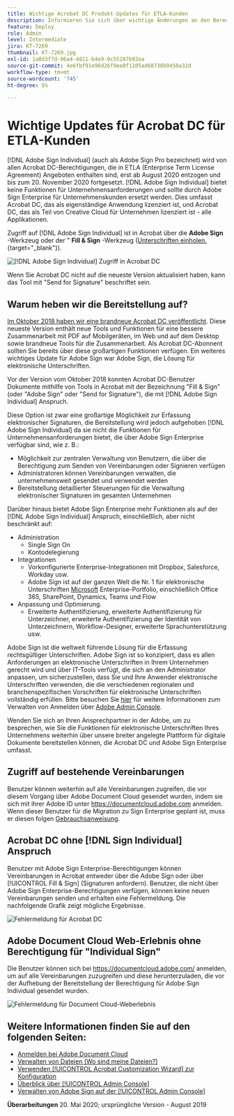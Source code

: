 ```yaml
---
title: Wichtige Acrobat DC Produkt-Updates für ETLA-Kunden
description: Informieren Sie sich über wichtige Änderungen an den Berechtigungen für Acrobat DC, die in den ETLA-Angeboten (Enterprise Term License Agreement) vom August 2020 bis zum 20. November 2020 enthalten sind.
feature: Deploy
role: Admin
level: Intermediate
jira: KT-7269
thumbnail: KT-7269.jpg
exl-id: 1a8d3f7d-96a4-4811-b4e9-9c55287b92ea
source-git-commit: 4e6fbf91e96d26f9ee8f1105ad68738b9450a32d
workflow-type: tm+mt
source-wordcount: '745'
ht-degree: 6%

---
```


# Wichtige Updates für Acrobat DC für ETLA-Kunden

[!DNL Adobe Sign Individual] (auch als Adobe Sign Pro bezeichnet) wird von allen Acrobat DC-Berechtigungen, die in ETLA (Enterprise Term License Agreement) Angeboten enthalten sind, erst ab August 2020 entzogen und bis zum 20. November 2020 fortgesetzt. [!DNL Adobe Sign Individual] bietet keine Funktionen für Unternehmensanforderungen und sollte durch Adobe Sign Enterprise für Unternehmenskunden ersetzt werden. Dies umfasst Acrobat DC, das als eigenständige Anwendung lizenziert ist, und Acrobat DC, das als Teil von Creative Cloud für Unternehmen lizenziert ist - alle Applikationen.

Zugriff auf [!DNL Adobe Sign Individual] ist in Acrobat über die **Adobe Sign** -Werkzeug oder der &quot; **Fill &amp; Sign** -Werkzeug ([Unterschriften einholen.](https://www.adobe.com/de/acrobat/online/request-signature.html){target="_blank"}).

![[!DNL Adobe Sign Individual] Zugriff in Acrobat DC](../assets/Deploy_SignEntitle1.png)

Wenn Sie Acrobat DC nicht auf die neueste Version aktualisiert haben, kann das Tool mit &quot;Send for Signature&quot; beschriftet sein.

## Warum heben wir die Bereitstellung auf?

[Im Oktober 2018 haben wir eine brandneue Acrobat DC veröffentlicht](https://news.adobe.com/news/news-details/2018/Adobe-Redefines-What-Is-Possible-With-PDF-With-All-New-Acrobat-DC). Diese neueste Version enthält neue Tools und Funktionen für eine bessere Zusammenarbeit mit PDF auf Mobilgeräten, im Web und auf dem Desktop sowie brandneue Tools für die Zusammenarbeit. Als Acrobat DC-Abonnent sollten Sie bereits über diese großartigen Funktionen verfügen. Ein weiteres wichtiges Update für Adobe Sign war Adobe Sign, die Lösung für elektronische Unterschriften.

Vor der Version vom Oktober 2018 konnten Acrobat DC-Benutzer Dokumente mithilfe von Tools in Acrobat mit der Bezeichnung &quot;Fill &amp; Sign&quot; (oder &quot;Adobe Sign&quot; oder &quot;Send for Signature&quot;), die mit [!DNL Adobe Sign Individual] Anspruch.

Diese Option ist zwar eine großartige Möglichkeit zur Erfassung elektronischer Signaturen, die Bereitstellung wird jedoch aufgehoben [!DNL Adobe Sign Individual] da sie nicht die Funktionen für Unternehmensanforderungen bietet, die über Adobe Sign Enterprise verfügbar sind, wie z. B.:

* Möglichkeit zur zentralen Verwaltung von Benutzern, die über die Berechtigung zum Senden von Vereinbarungen oder Signieren verfügen
* Administratoren können Vereinbarungen verwalten, die unternehmensweit gesendet und verwendet werden
* Bereitstellung detaillierter Steuerungen für die Verwaltung elektronischer Signaturen im gesamten Unternehmen

Darüber hinaus bietet Adobe Sign Enterprise mehr Funktionen als auf der [!DNL Adobe Sign Individual] Anspruch, einschließlich, aber nicht beschränkt auf:

* Administration
   * Single Sign On
   * Kontodelegierung
* Integrationen
   * Vorkonfigurierte Enterprise-Integrationen mit Dropbox, Salesforce, Workday usw.
   * Adobe Sign ist auf der ganzen Welt die Nr. 1 für elektronische Unterschriften [Microsoft](https://acrobat.adobe.com/us/en/business/integrations/microsoft.html) Enterprise-Portfolio, einschließlich Office 365, SharePoint, Dynamics, Teams und Flow
* Anpassung und Optimierung.
   * Erweiterte Authentifizierung, erweiterte Authentifizierung für Unterzeichner, erweiterte Authentifizierung der Identität von Unterzeichnern, Workflow-Designer, erweiterte Sprachunterstützung usw.

Adobe Sign ist die weltweit führende Lösung für die Erfassung rechtsgültiger Unterschriften. Adobe Sign ist so konzipiert, dass es allen Anforderungen an elektronische Unterschriften in Ihrem Unternehmen gerecht wird und über IT-Tools verfügt, die sich an den Administrator anpassen, um sicherzustellen, dass Sie und Ihre Anwender elektronische Unterschriften verwenden, die die verschiedenen regionalen und branchenspezifischen Vorschriften für elektronische Unterschriften vollständig erfüllen. Bitte besuchen Sie [hier](https://helpx.adobe.com/de/enterprise/using/adobe-sign-for-enterprise.html) für weitere Informationen zum Verwalten von Anmelden über [Adobe Admin Console](https://helpx.adobe.com/de/enterprise/using/admin-console.html).

Wenden Sie sich an Ihren Ansprechpartner in der Adobe, um zu besprechen, wie Sie die Funktionen für elektronische Unterschriften Ihres Unternehmens weiterhin über unsere breiter angelegte Plattform für digitale Dokumente bereitstellen können, die Acrobat DC und Adobe Sign Enterprise umfasst.

## Zugriff auf bestehende Vereinbarungen

Benutzer können weiterhin auf alle Vereinbarungen zugreifen, die vor diesem Vorgang über Adobe Document Cloud gesendet wurden, indem sie sich mit ihrer Adobe ID unter https://documentcloud.adobe.com anmelden. Wenn dieser Benutzer für die Migration zu Sign Enterprise geplant ist, muss er diesen folgen [Gebrauchsanweisung](https://helpx.adobe.com/de/sign/kb/how-to-download-signed-documents---adobe-sign.html).

## Acrobat DC ohne [!DNL Sign Individual] Anspruch

Benutzer mit Adobe Sign Enterprise-Berechtigungen können Vereinbarungen in Acrobat entweder über die Adobe Sign oder über [!UICONTROL Fill &amp; Sign] (Signaturen anfordern).
Benutzer, die nicht über Adobe Sign Enterprise-Berechtigungen verfügen, können keine neuen Vereinbarungen senden und erhalten eine Fehlermeldung. Die nachfolgende Grafik zeigt mögliche Ergebnisse.

![Fehlermeldung für Acrobat DC](../assets/Deploy_SignEntitle2.png)

## Adobe Document Cloud Web-Erlebnis ohne Berechtigung für &quot;Individual Sign&quot;

Die Benutzer können sich bei https://documentcloud.adobe.com/ anmelden, um auf alle Vereinbarungen zuzugreifen und diese herunterzuladen, die vor der Aufhebung der Bereitstellung der Berechtigung für Adobe Sign Individual gesendet wurden.

![Fehlermeldung für Document Cloud-Weberlebnis](../assets/Deploy_SignEntitle3.png)

## Weitere Informationen finden Sie auf den folgenden Seiten:

* [Anmelden bei Adobe Document Cloud](https://helpx.adobe.com/document-cloud/help/sign-in.html)
* [Verwalten von Dateien (Wo sind meine Dateien?)](https://helpx.adobe.com/document-cloud/help/manage-files.html)
* [Verwenden [!UICONTROL Acrobat Customization Wizard] zur Konfiguration](https://www.adobe.com/de/devnet-docs/acrobatetk/tools/Wizard/WizardDC/index.html)
* [Überblick über [!UICONTROL Admin Console]](https://helpx.adobe.com/de/enterprise/using/admin-console.html)
* [Verwalten von Adobe Sign auf der [!UICONTROL Admin Console]](https://helpx.adobe.com/de/enterprise/using/adobe-sign-for-enterprise.html)

**Überarbeitungen** 20. Mai 2020; ursprüngliche Version - August 2019
